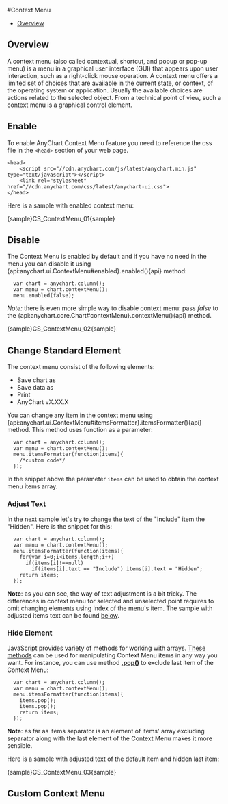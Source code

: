 #Context Menu

* [Overview](#overview)

## Overview 

A context menu (also called contextual, shortcut, and popup or pop-up menu) is a menu in a graphical user interface (GUI) that appears upon user interaction, such as a right-click mouse operation. A context menu offers a limited set of choices that are available in the current state, or context, of the operating system or application. Usually the available choices are actions related to the selected object. From a technical point of view, such a context menu is a graphical control element.

## Enable

To enable AnyChart Context Menu feature you need to reference the css file in the `<head>` section of your web page.
 
```
<head>
    <script src="//cdn.anychart.com/js/latest/anychart.min.js" type="text/javascript"></script>
    <link rel="stylesheet" href="//cdn.anychart.com/css/latest/anychart-ui.css">
</head>
```

Here is a sample with enabled context menu: 

{sample}CS\_ContextMenu\_01{sample}

## Disable

The Context Menu is enabled by default and if you have no need in the menu you can disable it using {api:anychart.ui.ContextMenu#enabled}.enabled(){api} method:

```
  var chart = anychart.column();
  var menu = chart.contextMenu();
  menu.enabled(false);
```

*Note:* there is even more simple way to disable context menu: pass *false* to the {api:anychart.core.Chart#contextMenu}.contextMenu(){api} method.

{sample}CS\_ContextMenu\_02{sample}

## Change Standard Element

The context menu consist of the following elements:

* Save chart as
* Save data as
* Print 
* AnyChart vX.XX.X

You can change any item in the context menu using {api:anychart.ui.ContextMenu#itemsFormatter}.itemsFormatter(){api} method. This method uses function as a parameter:

```
  var chart = anychart.column();
  var menu = chart.contextMenu();
  menu.itemsFormatter(function(items){
    /*custom code*/
  });
```

In the snippet above the parameter `items` can be used to obtain the context menu items array.  

### Adjust Text

In the next sample let's try to change the text of the "Include" item the "Hidden". Here is the snippet for this:

```
  var chart = anychart.column();
  var menu = chart.contextMenu();
  menu.itemsFormatter(function(items){
    for(var i=0;i<items.length;i++)
      if(items[i]!==null)
        if(items[i].text == "Include") items[i].text = "Hidden";
    return items;
  });
```

**Note**: as you can see, the way of text adjustment is a bit tricky. The differences in context menu for selected and unselected point requires to omit changing elements using index of the menu's item. The sample with adjusted items text can be found [below](#sample).
  
### Hide Element

JavaScript provides variety of methods for working with arrays. [These methods](//developer.mozilla.org/en-US/docs/Web/JavaScript/Reference/Global_Objects/Array#Methods_2) can be used for manipulating Context Menu items in any way you want. For instance, you can use method [**.pop()**](//developer.mozilla.org/en-US/docs/Web/JavaScript/Reference/Global_Objects/Array/pop) to exclude last item of the Context Menu:

```
  var chart = anychart.column();
  var menu = chart.contextMenu();
  menu.itemsFormatter(function(items){
    items.pop();
    items.pop();
    return items;
  });
```

**Note**: as far as items separator is an element of items' array excluding separator along with the last element of the Context Menu makes it more sensible. 

Here is a sample with adjusted text of the default item and hidden last item:

<a name="sample"></a>
{sample}CS\_ContextMenu\_03{sample}

## Custom Context Menu

